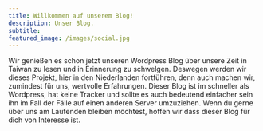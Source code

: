 ```yaml
---
title: Willkommen auf unserem Blog!
description: Unser Blog.
subtitle:
featured_image: /images/social.jpg
---
```



Wir genießen es schon jetzt unseren Wordpress Blog über unsere Zeit in Taiwan zu lesen und in Erinnerung zu schwelgen.
Deswegen werden wir dieses Projekt, hier in den Niederlanden fortführen, denn auch machen wir, zumindest für uns, wertvolle Erfahrungen.
Dieser Blog ist im schneller als Wordpress, hat keine Tracker und sollte es auch bedeutend einfacher sein ihn im Fall der Fälle auf einen anderen Server umzuziehen.
Wenn du gerne über uns am Laufenden bleiben möchtest, hoffen wir dass dieser Blog für dich von Interesse ist.
